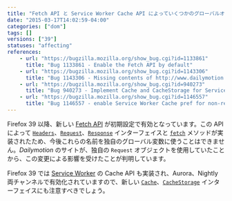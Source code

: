 ```yaml
---
title: "Fetch API と Service Worker Cache API によっていくつかのグローバルオブジェクトが追加されました"
date: "2015-03-17T14:02:59-04:00"
categories: ["dom"]
tags: []
versions: ["39"]
statuses: "affecting"
references:
    - url: "https://bugzilla.mozilla.org/show_bug.cgi?id=1133861"
      title: "Bug 1133861 - Enable the Fetch API by default"
    - url: "https://bugzilla.mozilla.org/show_bug.cgi?id=1143306"
      title: "Bug 1143306 - Missing contents of http://www.dailymotion.com/video/"
    - url: "https://bugzilla.mozilla.org/show_bug.cgi?id=940273"
      title: "Bug 940273 - Implement Cache and CacheStorage for ServiceWorkers"
    - url: "https://bugzilla.mozilla.org/show_bug.cgi?id=1146557"
      title: "Bug 1146557 - enable Service Worker Cache pref for non-release builds"
---
```

Firefox 39 以降、新しい [Fetch API](https://developer.mozilla.org/docs/Web/API/Fetch_API) が初期設定で有効となっています。この API によって [`Headers`](https://developer.mozilla.org/docs/Web/API/Headers)、[`Request`](https://developer.mozilla.org/docs/Web/API/Request)、[`Response`](https://developer.mozilla.org/docs/Web/API/Response) インターフェイスと [`fetch`](https://developer.mozilla.org/docs/Web/API/GlobalFetch/fetch) メソッドが実装されたため、今後これらの名前を独自のグローバル変数に使うことはできません。*Dailymotion* のサイトが、独自の `Request` オブジェクトを使用していたことから、この変更による影響を受けたことが判明しています。

Firefox 39 では [Service Worker](https://developer.mozilla.org/docs/Web/API/ServiceWorker_API) の Cache API も実装され、Aurora、Nightly 両チャンネルで有効化されていますので、新しい [`Cache`](https://developer.mozilla.org/docs/Web/API/Cache)、[`CacheStorage`](https://developer.mozilla.org/docs/Web/API/CacheStorage) インターフェイスにも注意すべきでしょう。
